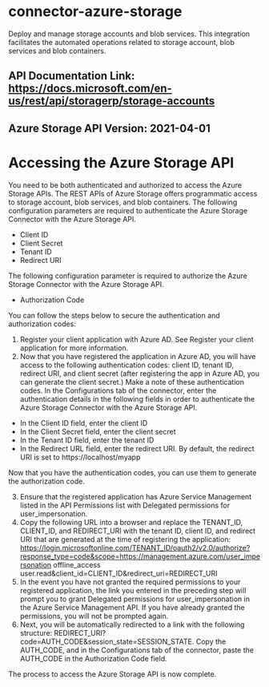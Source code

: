 # connector-azure-storage

Deploy and manage storage accounts and blob services. This integration facilitates the automated operations related to storage account, blob services and blob containers.

## API Documentation Link: https://docs.microsoft.com/en-us/rest/api/storagerp/storage-accounts

## Azure Storage API Version: 2021-04-01

# Accessing the Azure Storage API

You need to be both authenticated and authorized to access the Azure Storage APIs. The REST APIs of Azure Storage offers programmatic access to storage account, blob services, and blob containers. The following configuration parameters are required to authenticate the Azure Storage Connector with the Azure Storage API.

*  Client ID
*  Client Secret
*  Tenant ID
*  Redirect URI

The following configuration parameter is required to authorize the Azure Storage Connector with the Azure Storage API.

* Authorization Code

You can follow the steps below to secure the authentication and authorization codes:

1.    Register your client application with Azure AD. See Register your client application for more information.
2.    Now that you have registered the application in Azure AD, you will have access to the following authentication codes: client ID, tenant ID, redirect URI, and client secret (after registering the app in Azure AD, you can generate the client secret.)
Make a note of these authentication codes. In the Configurations tab of the connector, enter the authentication details in the following fields in order to authenticate the Azure Storage Connector with the Azure Storage API.

* In the Client ID field, enter the client ID
* In the Client Secret field, enter the client secret
* In the Tenant ID field, enter the tenant ID
* In the Redirect URL field, enter the redirect URI. By default, the redirect URI is set to https://localhost/myapp

Now that you have the authentication codes, you can use them to generate the authorization code.

3.    Ensure that the registered application has Azure Service Management listed in the API Permissions list with Delegated permissions for user_impersonation.
4.    Copy the following URL into a browser and replace the TENANT_ID, CLIENT_ID, and REDIRECT_URI with the tenant ID, client ID, and redirect URI that are generated at the time of registering the application: https://login.microsoftonline.com/TENANT_ID/oauth2/v2.0/authorize?response_type=code&scope=https://management.azure.com/user_impersonation offline_access user.read&client_id=CLIENT_ID&redirect_uri=REDIRECT_URI
5.    In the event you have not granted the required permissions to your registered application, the link you entered in the preceding step will prompt you to grant Delegated permissions for user_impersonation in the Azure Service Management API. If you have already granted the permissions, you will not be prompted again.
6.    Next, you will be automatically redirected to a link with the following structure: REDIRECT_URI?code=AUTH_CODE&session_state=SESSION_STATE. Copy the AUTH_CODE, and in the Configurations tab of the connector, paste the AUTH_CODE in the Authorization Code field.

The process to access the Azure Storage API is now complete.

